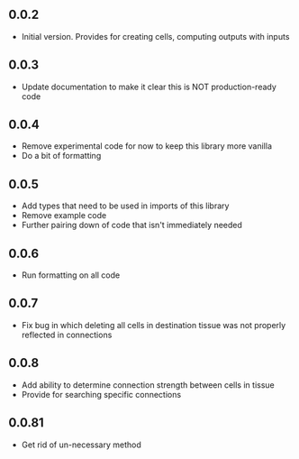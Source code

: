 ## 0.0.2

- Initial version.  Provides for creating cells, computing outputs with inputs

## 0.0.3

- Update documentation to make it clear this is NOT production-ready code 

## 0.0.4

- Remove experimental code for now to keep this library more vanilla
- Do a bit of formatting

## 0.0.5

- Add types that need to be used in imports of this library
- Remove example code
- Further pairing down of code that isn't immediately needed

## 0.0.6

- Run formatting on all code

## 0.0.7

- Fix bug in which deleting all cells in destination tissue was not properly reflected in connections

## 0.0.8

- Add ability to determine connection strength between cells in tissue
- Provide for searching specific connections

## 0.0.81

- Get rid of un-necessary method